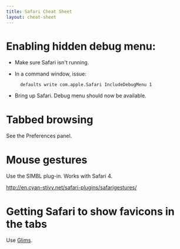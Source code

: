 ```yaml
---
title: Safari Cheat Sheet
layout: cheat-sheet
---
```


# Enabling hidden debug menu:

* Make sure Safari isn't running.

* In a command window, issue:

        defaults write com.apple.Safari IncludeDebugMenu 1

* Bring up Safari. Debug menu should now be available.

# Tabbed browsing

See the Preferences panel.

# Mouse gestures

Use the SIMBL plug-in. Works with Safari 4.

<http://en.cyan-stivy.net/safari-plugins/safarigestures/>

# Getting Safari to show favicons in the tabs

Use [Glims](http://www.machangout.com/).
